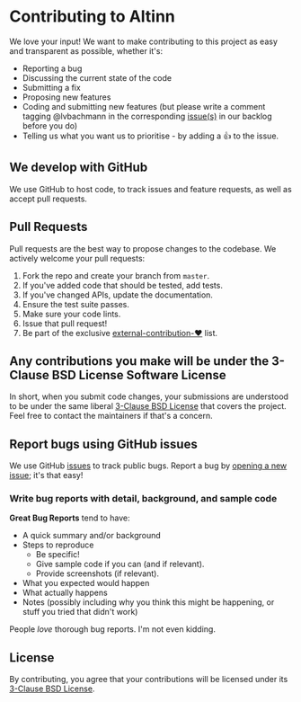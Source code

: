# Contributing to Altinn

We love your input! We want to make contributing to this project as easy and transparent as possible, whether it's:

- Reporting a bug
- Discussing the current state of the code
- Submitting a fix
- Proposing new features
- Coding and submitting new features (but please write a comment tagging @lvbachmann in the corresponding [issue(s)](https://github.com/Altinn/altinn-studio/issues) in our backlog before you do)
- Telling us what you want us to prioritise - by adding a :+1: to the issue.

## We develop with GitHub

We use GitHub to host code, to track issues and feature requests, as well as accept pull requests.

## Pull Requests

Pull requests are the best way to propose changes to the codebase. We actively welcome your pull requests:

1. Fork the repo and create your branch from `master`.
2. If you've added code that should be tested, add tests.
3. If you've changed APIs, update the documentation.
4. Ensure the test suite passes.
5. Make sure your code lints.
6. Issue that pull request!
7. Be part of the exclusive [external-contribution-❤️](https://github.com/Altinn/altinn-studio/pulls?q=is%3Apr+label%3Aexternal-contribution-%E2%9D%A4%EF%B8%8F+) list.

## Any contributions you make will be under the 3-Clause BSD License Software License

In short, when you submit code changes, your submissions are understood to be under the same liberal [3-Clause BSD License](https://github.com/Altinn/altinn-studio/blob/master/LICENSE.md) that covers the project. Feel free to contact the maintainers if that's a concern.

## Report bugs using GitHub issues

We use GitHub [issues](https://github.com/Altinn/altinn-studio/issues) to track public bugs.
Report a bug by [opening a new issue](https://github.com/Altinn/altinn-studio/issues/new); it's that easy!

### Write bug reports with detail, background, and sample code

**Great Bug Reports** tend to have:

- A quick summary and/or background
- Steps to reproduce
  - Be specific!
  - Give sample code if you can (and if relevant).
  - Provide screenshots (if relevant).
- What you expected would happen
- What actually happens
- Notes (possibly including why you think this might be happening, or stuff you tried that didn't work)

People *love* thorough bug reports. I'm not even kidding.

## License

By contributing, you agree that your contributions will be licensed under its [3-Clause BSD License](https://github.com/Altinn/altinn-studio/blob/master/LICENSE.md).
